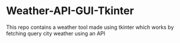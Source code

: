 # Weather-API-GUI-Tkinter
 This repo contains a weather tool made using tkinter which works by fetching query city weather using an API 
